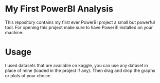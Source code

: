 # My First PowerBI Analysis
This repository contains my first ever PowerBI project a small but powerful tool. For opening this project make sure to have PowerBI installed on your machine.

# Usage
I used datasets that are available on kaggle, you can use any dataset in place of mine (loaded in the project if any). Then drag and drop the graphs or plots of your choice.

